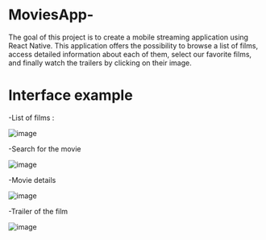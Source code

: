 # MoviesApp-

The goal of this project is to create a mobile streaming application using React Native. This application offers the possibility to browse a list of films, access detailed information about each of them, select our favorite films, and finally watch the trailers by clicking on their image.

# Interface example

-List of films :

![image](https://github.com/Ennia-Fahd/MoviesApp-ReactNative/assets/92646945/58ae9eeb-81ee-47d6-9498-45b0d4c9dbac)

-Search for the movie

![image](https://github.com/Ennia-Fahd/MoviesApp-ReactNative/assets/92646945/9029ea6d-8ffa-4ac9-8886-1f681dd5c3e1)

-Movie details

![image](https://github.com/Ennia-Fahd/MoviesApp-ReactNative/assets/92646945/852244e8-e589-4558-93a7-5f4afae30f95)

-Trailer of the film

![image](https://github.com/Ennia-Fahd/MoviesApp-ReactNative/assets/92646945/113c2793-8254-4ca8-9c4d-935300e5ea7c)



